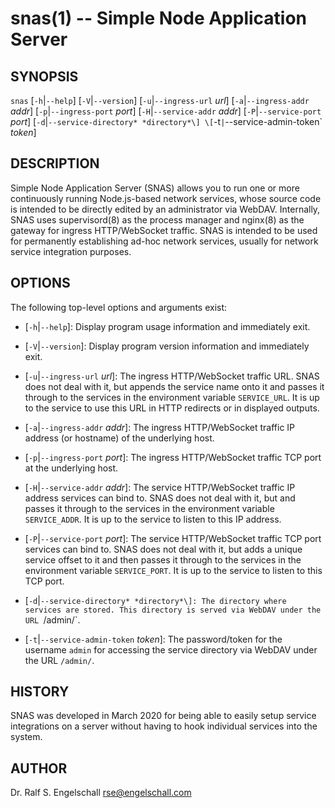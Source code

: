 
# snas(1) -- Simple Node Application Server

## SYNOPSIS

`snas`
\[`-h`|`--help`]
\[`-V`|`--version`\]
\[`-u`|`--ingress-url` *url*\]
\[`-a`|`--ingress-addr` *addr*\]
\[`-p`|`--ingress-port` *port*\]
\[`-H`|`--service-addr` *addr*\]
\[`-P`|`--service-port` *port*\]
\[`-d`|`--service-directory* *directory*\]
\[`-t`|`--service-admin-token` *token*\]

## DESCRIPTION

Simple Node Application Server (SNAS) allows you to run one or more
continuously running Node.js-based network services, whose source code
is intended to be directly edited by an administrator via WebDAV.
Internally, SNAS uses supervisord(8) as the process manager and nginx(8)
as the gateway for ingress HTTP/WebSocket traffic. SNAS is intended to
be used for permanently establishing ad-hoc network services, usually
for network service integration purposes.

## OPTIONS

The following top-level options and arguments exist:

- \[`-h`|`--help`]:
  Display program usage information and immediately exit.

- \[`-V`|`--version`\]:
  Display program version information and immediately exit.

- \[`-u`|`--ingress-url` *url*\]:
  The ingress HTTP/WebSocket traffic URL. SNAS does not deal with it,
  but appends the service name onto it and passes it through to the
  services in the environment variable `SERVICE_URL`. It is up to the
  service to use this URL in HTTP redirects or in displayed outputs.

- \[`-a`|`--ingress-addr` *addr*\]:
  The ingress HTTP/WebSocket traffic IP address (or hostname) of the underlying host.

- \[`-p`|`--ingress-port` *port*\]:
  The ingress HTTP/WebSocket traffic TCP port at the underlying host.

- \[`-H`|`--service-addr` *addr*\]:
  The service HTTP/WebSocket traffic IP address services can bind to.
  SNAS does not deal with it, but and passes it through to the services
  in the environment variable `SERVICE_ADDR`. It is up to the service to
  listen to this IP address.

- \[`-P`|`--service-port` *port*\]:
  The service HTTP/WebSocket traffic TCP port services can bind to. SNAS
  does not deal with it, but adds a unique service offset to it and
  then passes it through to the services in the environment variable
  `SERVICE_PORT`. It is up to the service to listen to this TCP port.

- \[`-d`|`--service-directory* *directory*\]:
  The directory where services are stored. This directory is
  served via WebDAV under the URL `/admin/`.

- \[`-t`|`--service-admin-token` *token*\]:
  The password/token for the username `admin` for accessing the service
  directory via WebDAV under the URL `/admin/`.

## HISTORY

SNAS was developed in March 2020 for being able to easily setup service
integrations on a server without having to hook individual services into
the system.

## AUTHOR

Dr. Ralf S. Engelschall <rse@engelschall.com>

